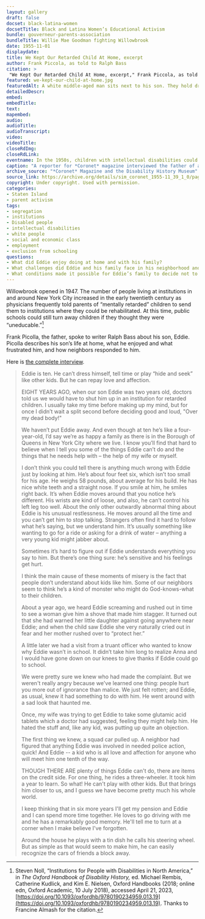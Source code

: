 ```yaml
--- 
layout: gallery
draft: false
docset: black-latina-women
docsetTitle: Black and Latina Women’s Educational Activism
bundle: gouverneur-parents-association
bundleTitle: Willie Mae Goodman fighting Willowbrook
date: 1955-11-01
displaydate: 
title: We Kept Our Retarded Child At Home, excerpt
author: Frank Piccola, as told to Ralph Bass
citation: >
 "We Kept Our Retarded Child At Home, excerpt," Frank Piccola, as told to Ralph Bass, in New York City Civil Rights History Project, Accessed: [Month Day, Year], https://nyccivilrightshistory.org/gallery/we-kept-our-child-at-home.
featured: we-kept-our-child-at-home.jpg
featuredAlt: A white middle-aged man sits next to his son. They hold drinks and look at each other. The father has his arm around his son, and both are smiling.
detailedDescr: 
embed:  
embedTitle: 
text: 
mapembed: 
audio: 
audioTitle: 
audioTranscript: 
video: 
videoTitle: 
closeRdImg: 
closeRdLink: 
eventname: In the 1950s, children with intellectual disabilities could be excluded from public schools despite laws that required children to attend schools. 
caption: "A reporter for *Coronet* magazine interviewed the father of a ten-year-old boy with an intellectual or developmental disability (which was referred to as mental retardation at the time). The father described the pressure to send his child Eddie to an institution and his hopes for his son."
archive_source: "*Coronet* Magazine and the Disability History Museum"
source_link: https://archive.org/details/sim_coronet_1955-11_39_1_0/page/48/mode/1up
copyright: Under copyright. Used with permission.
categories: 
- Staten Island
- parent activism
tags: 
- segregation
- institutions
- Disabled people
- intellectual disabilities
- white people
- social and economic class
- employment
- exclusion from schooling
questions:
- What did Eddie enjoy doing at home and with his family? 
- What challenges did Eddie and his family face in his neighborhood and community? 
- What conditions made it possible for Eddie’s family to decide not to send him to an institution, as a doctor suggested, and instead to support him in living at home?
--- 
```


Willowbrook opened in 1947. The number of people living at institutions in and around New York City increased in the early twentieth century as physicians frequently told parents of “mentally retarded” children to send them to institutions where they could be rehabilitated. At this time, public schools could still turn away children if they thought they were “uneducable.”[^1]

Frank Picolla, the father, spoke to writer Ralph Bass about his son, Eddie. Picolla describes his son’s life at home, what he enjoyed and what frustrated him, and how neighbors responded to him.

Here is [the complete interview](https://archive.org/details/sim_coronet_1955-11_39_1_0/page/48/mode/1up).

> Eddie is ten. He can’t dress himself, tell time or play “hide and seek” like other kids. But he can repay love and affection.
>
> EIGHT YEARS AGO, when our son Eddie was two years old, doctors told us we would have to shut him up in an institution for retarded children. I usually take my time before making up my mind, but for once I didn’t wait a split second before deciding good and loud, "Over my dead body!"
>
> We haven’t put Eddie away. And even though at ten he’s like a four-year-old, I’d say we’re as happy a family as there is in the Borough of Queens in New York City where we live. I know you’ll find that hard to believe when I tell you some of the things Eddie can’t do and the things that he needs help with – the help of my wife or myself.
>
> I don’t think you could tell there is anything much wrong with Eddie just by looking at him. He’s about four feet six, which isn’t too small for his age. He weighs 58 pounds, about average for his build. He has nice white teeth and a straight nose. If you smile at him, he smiles right back. It’s when Eddie moves around that you notice he’s different. His wrists are kind of loose, and also, he can’t control his left leg too well. About the only other outwardly abnormal thing about Eddie is his unusual restlessness. He moves around all the time and you can’t get him to stop talking. Strangers often find it hard to follow what he’s saying, but we understand him. It’s usually something like wanting to go for a ride or asking for a drink of water – anything a very young kid might jabber about.
>
> Sometimes it’s hard to figure out if Eddie understands everything you say to him. But there’s one thing sure: he’s sensitive and his feelings get hurt.
>
> I think the main cause of these moments of misery is the fact that people don’t understand about kids like him. Some of our neighbors seem to think he’s a kind of monster who might do God-knows-what to their children.
>
> About a year ago, we heard Eddie screaming and rushed out in time to see a woman give him a shove that made him stagger. It turned out that she had warned her little daughter against going anywhere near Eddie; and when the child saw Eddie she very naturally cried out in fear and her mother rushed over to “protect her.”
>
> A little later we had a visit from a truant officer who wanted to know why Eddie wasn’t in school. It didn’t take him long to realize Anna and I would have gone down on our knees to give thanks if Eddie could go to school.
>
> We were pretty sure we knew who had made the complaint. But we weren't really angry because we've learned one thing: people hurt you more out of ignorance than malice. We just felt rotten; and Eddie, as usual, knew it had something to do with him. He went around with a sad look that haunted me.
>
> Once, my wife was trying to get Eddie to take some glutamic acid tablets which a doctor had suggested, feeling they might help him. He hated the stuff and, like any kid, was putting up quite an objection.
>
> The first thing we knew, a squad car pulled up. A neighbor had figured that anything Eddie was involved in needed police action, quick! And Eddie -- a kid who is all love and affection for anyone who will meet him one tenth of the way.
>
> THOUGH THERE ARE plenty of things Eddie can't do, there are items on the credit side. For one thing, he rides a three-wheeler. It took him a year to learn. So what! He can't play with other kids. But that brings him closer to us, and I guess we have become pretty much his whole world.
>
> I keep thinking that in six more years I'll get my pension and Eddie and I can spend more time together. He loves to go driving with me and he has a remarkably good memory. He'll tell me to turn at a corner when I make believe I've forgotten.
>
> Around the house he plays with a tin dish he calls his steering wheel. But as simple as that would seem to make him, he can easily recognize the cars of friends a block away.

[^1]: Steven Noll, “Institutions for People with Disabilities in North America,” in *The Oxford Handbook of Disability History,* ed. Michael Rembis, Catherine Kudlick, and Kim E. Nielsen, Oxford Handbooks (2018; online edn, Oxford Academic, 10 July 2018), accessed April 21, 2023, [https://doi.org/10.1093/oxfordhb/9780190234959.013.19](https://doi.org/10.1093/oxfordhb/9780190234959.013.19). Thanks to Francine Almash for the citation.
